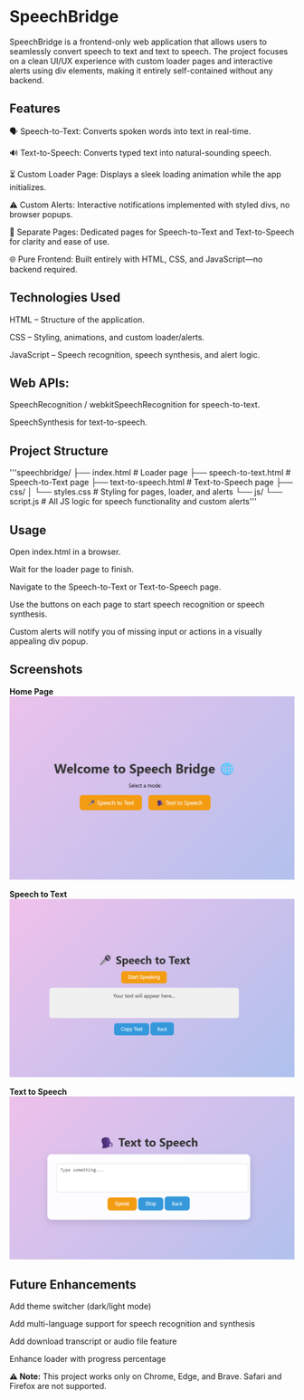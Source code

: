 # SpeechBridge

SpeechBridge is a frontend-only web application that allows users to seamlessly convert speech to text and text to speech. The project focuses on a clean UI/UX experience with custom loader pages and interactive alerts using div elements, making it entirely self-contained without any backend.

## Features

🗣️ Speech-to-Text: Converts spoken words into text in real-time.

🔊 Text-to-Speech: Converts typed text into natural-sounding speech.

⏳ Custom Loader Page: Displays a sleek loading animation while the app initializes.

⚠️ Custom Alerts: Interactive notifications implemented with styled divs, no browser popups.

📄 Separate Pages: Dedicated pages for Speech-to-Text and Text-to-Speech for clarity and ease of use.

🌐 Pure Frontend: Built entirely with HTML, CSS, and JavaScript—no backend required.

## Technologies Used

HTML – Structure of the application.

CSS – Styling, animations, and custom loader/alerts.

JavaScript – Speech recognition, speech synthesis, and alert logic.

## Web APIs:

SpeechRecognition / webkitSpeechRecognition for speech-to-text.

SpeechSynthesis for text-to-speech.

## Project Structure

'''speechbridge/
├── index.html # Loader page
├── speech-to-text.html # Speech-to-Text page
├── text-to-speech.html # Text-to-Speech page
├── css/
│ └── styles.css # Styling for pages, loader, and alerts
└── js/
  └── script.js # All JS logic for speech functionality and custom alerts'''

## Usage

Open index.html in a browser.

Wait for the loader page to finish.

Navigate to the Speech-to-Text or Text-to-Speech page.

Use the buttons on each page to start speech recognition or speech synthesis.

Custom alerts will notify you of missing input or actions in a visually appealing div popup.

## Screenshots

 **Home Page**
![Notifications](output/1.png)

**Speech to Text**
![Speech to Text](output/2.png)

**Text to Speech**
![Text to Speech](output/3.png)






## Future Enhancements

Add theme switcher (dark/light mode)

Add multi-language support for speech recognition and synthesis

Add download transcript or audio file feature

Enhance loader with progress percentage

**⚠️ Note:** This project works only on Chrome, Edge, and Brave. Safari and Firefox are not supported.
